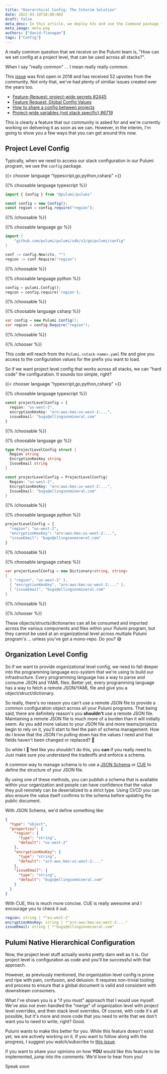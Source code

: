 ```yaml
---
title: "Hierarchical Config: The Interim Solution"
date: 2022-03-10T10:00:00Z
draft: false
meta_desc: In this article, we deploy k3s and use the Command package to retrieve our kubeconfig from the virtual-machine and create a Kubernetes provider
meta_image: meta.png
authors: ["david-flanagan"]
tags: ["Config"]
---
```


A really common question that we receive on the Pulumi team is, "How can we set config at a project level, that can be used across all stacks?".

When I say "really common" ... I mean really really common.

This [issue](https://github.com/pulumi/pulumi/issues/2307) was first open in 2018 and has received 52 upvotes from the community. Not only that, we've had plenty of similiar issues created over the years too.

- [Feature-Request: project-wide secrets #2445](https://github.com/pulumi/pulumi/issues/2445)
- [Feature Request: Global Config Values](https://github.com/pulumi/pulumi-aws/issues/1052)
- [How to share a config between projects](https://github.com/pulumi/pulumi/issues/5473)
- [Project-wide variables (not stack specific) #6719](https://github.com/pulumi/pulumi/issues/6719)

This is clearly a feature that our community is asked for and we're currently working on delivering it as soon as we can. However, in the interim, I'm going to show you a few ways that you can get around this now.

## Project Level Config

Typically, when we need to access our stack configuration in our Pulumi program, we use the `config` package.

{{< chooser language "typescript,go,python,csharp" >}}

{{% choosable language typescript %}}

```typescript
import { Config } from "@pulumi/pulumi"

const config = new Config();
const region = config.require("region");
```

{{% /choosable %}}

{{% choosable language go %}}

```go
import (
    "github.com/pulumi/pulumi/sdk/v3/go/pulumi/config"
)

conf := config.New(ctx, "")
region := conf.Require("region")
```

{{% /choosable %}}

{{% choosable language python %}}

```python
config = pulumi.Config();
region = config.require('region');
```

{{% /choosable %}}

{{% choosable language csharp %}}

```csharp
var config = new Pulumi.Config();
var region = config.Require("region");
```

{{% /choosable %}}

{{% /chooser %}}

This code will reach from the `Pulumi.<stack-name>.yaml` file and give you access to the configuration values for the prefix you want to load.

So if we want project level config that works across all stacks, we can "hard code" the configuration. It sounds too simple, right?

{{< chooser language "typescript,go,python,csharp" >}}

{{% choosable language typescript %}}

```typescript
const projectLevelConfig = {
  region: "us-west-2",
  encryptionKmsKey: "arn:aws:kms:us-west-2:...",
  issueEmail: "bugs@ellingsonmineral.com"
}
```

{{% /choosable %}}

{{% choosable language go %}}

```go
type ProjectLevelConfig struct {
  Region string
  EncryptionKmsKey string
  IssueEmail string
}

const projectLevelConfig = ProjectLevelConfig{
  Region: "us-west-2",
  EncryptionKmsKey: "arn:aws:kms:us-west-2:...",
  IssueEmail: "bugs@ellingsonmineral.com"
}
```

{{% /choosable %}}

{{% choosable language python %}}

```python
projectLevelConfig = {
  "region": "us-west-2",
  "encryptionKmsKey": "arn:aws:kms:us-west-2:...",
  "issueEmail": "bugs@ellingsonmineral.com"
}
```

{{% /choosable %}}

{{% choosable language csharp %}}

```csharp
var projectLevelConfig = new Dictionary<string, string>
{
  { "region", "us-west-2" },
  { "encryptionKmsKey", "arn:aws:kms:us-west-2:..." },
  { "issueEmail", "bugs@ellingsonmineral.com"
}
```

{{% /choosable %}}

{{% /chooser %}}

These objects/structs/dictionaries can all be consumed and imported across the various components and files within your Pulumi program, but they cannot be used at an organizational level across multiple Pulumi program's ... unless you've got a mono-repo. Do you? 😅

## Organization Level Config

So if we want to provide organizational level config, we need to fall deeper into the programming language eco-system that we're using to build our infrastructure. Every programming language has a way to parse and consume JSON and YAML files. Better yet, every programming language has a way to fetch a remote JSON/YAML file and give you a object/struct/dictionary.

So really, there's no reason you can't use a remote JSON file to provide a common configuration object across all your Pulumi programs. That being said, there are definitely reason's you **shouldn't** use a remote JSON file. Maintaining a remote JSON file is much more of a burden than it will initially seem. As you add more values to your JSON file and more teams/projects begin to rely on it, you'll start to feel the pain of schema management. How do I know that the JSON I'm pulling down has the values I need and that fields haven't been changed or replaced? 😬

So while I 💯 feel like you shouldn't do this, you __can__ if you really need to. Just make sure you understand the tradeoffs and enforce a schema.

A common way to manage schema is to use a [JSON Schema](https://json-schema.org/) or [CUE](https://cuelang.org) to define the structure of your JSON file.

By using one of these methods, you can publish a schema that is available within your organization and people can have confidence that the value they pull remotely can be deserialized to a strict type. Using CI/CD you can also ensure the value itself confirms to the schema before updating the public document.

With JSON Schema, we'd define something like:

```json
{
  "type": "object",
  "properties": {
    "region": {
      "type": "string",
      "default": "us-west-2"
    },
    "encryptionKmsKey": {
      "type": "string",
      "default": "arn:aws:kms:us-west-2:..."
    },
    "issueEmail": {
      "type": "string",
      "default": "bugs@ellingsonmineral.com"
    }
  }
}
```

With CUE, this is much more concise. CUE is really awesome and I encourage you to check it out.

```yaml
region: string | *"eu-west-2"
encryptionKmsKey: string | *"arn:aws:kms:eu-west-2:..."
issueEmail: string | *"bugs@ellingsonmineral.com"
```


## Pulumi Native Hierarchical Configuration

Now, the project level stuff actually works pretty darn well as it is. Our project level is configuration as code and you'll be successful with that approach.

However, as previously mentioned, the organization level config is prone and ripe with pain, confusion, and delusion. It requires non-trivial tooling and process to ensure that a global document is valid and consistent with downstream consumers.

What I've shown you is a "if you must" approach that I would use myself. We've also not even handled the "merge" of organization level with project level overrides, and then stack level overrides. Of course, with code it's all possible, but it's more and more code that you need to write that we don't want you to need to write, right? Good.

Pulumi wants to make this better for you. While this feature doesn't exist yet, we are actively working on it. If you want to follow along with the progress, I suggest you watch/subscribe to [this issue](https://github.com/pulumi/pulumi/issues/2307).

If you want to share your opinions on how **YOU** would like this feature to be implemented, jump into the comments. We'd love to hear from you!

Speak soon
